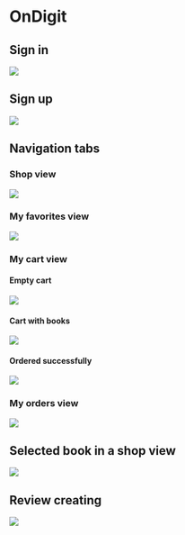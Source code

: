 <h1>OnDigit</h1>
<h2>Sign in</h2>
<img src="https://user-images.githubusercontent.com/76629564/164710040-00778acf-db8e-495a-b781-1668ac775c97.png"/>
<h2>Sign up</h2>
<img src="https://user-images.githubusercontent.com/76629564/164710111-7a210784-a63d-4c92-96f3-aba893912806.png"/>
<h2>Navigation tabs</h2>
<h3>Shop view</h3>
<img src="https://user-images.githubusercontent.com/76629564/164708221-2d7731b8-135d-4342-95ca-3b9760b297b4.png"/>
<h3>My favorites view</h3>
<img src="https://user-images.githubusercontent.com/76629564/164708331-5f4600a5-84ae-4ce7-b2a3-28a923f66697.png"/>
<h3>My cart view</h3>
<h4>Empty cart</h4>
<img src="https://user-images.githubusercontent.com/76629564/164708687-aa0fb990-7826-4a6f-88ad-31b46f849c7f.png"/>
<h4>Cart with books</h4>
<img src="https://user-images.githubusercontent.com/76629564/164708757-0ca1c50e-886a-402f-97ba-ee8aea09eeec.png"/>
<h4>Ordered successfully</h4>
<img src="https://user-images.githubusercontent.com/76629564/164709257-f1ccea5d-bfcb-449c-ac93-12b8abffa70c.png"/>
<h3>My orders view</h3>
<img src="https://user-images.githubusercontent.com/76629564/164709369-9a9e6fc2-3368-4fb2-94df-2afe31638dba.png"/>
<h2>Selected book in a shop view</h2>
<img src="https://user-images.githubusercontent.com/76629564/164708967-8f0f0feb-2a82-4ff7-a773-5e11b2a6de79.png"/>
<h2>Review creating</h2>
<img src="https://user-images.githubusercontent.com/76629564/164709036-d5122d94-0b2c-4a53-8430-d1e1a994280e.png"/>
